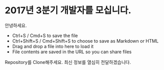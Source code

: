 # 2017년 3분기 개발자를 모십니다.

안녕하세요.

 * Ctrl+S / Cmd+S to save the file
 * Ctrl+Shift+S / Cmd+Shift+S to choose to save as Markdown or HTML
 * Drag and drop a file into here to load it
 * File contents are saved in the URL so you can share files
 
Repository를 Clone해주세요.
최신 정보를 열심히 전달하겠습니다.

